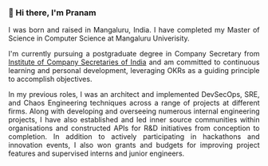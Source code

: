 ### 👋 Hi there, I'm Pranam

<div style="text-align: justify">
  
I was born and raised in Mangaluru, India. I have completed my Master of Science in Computer Science at Mangaluru Univerisity.

</div>

<div style="text-align: justify">

I'm currently pursuing a postgraduate degree in Company Secretary from [Institute of Company Secretaries of India](https://www.icsi.edu)  and am committed to continuous learning and personal development, leveraging OKRs as a guiding principle to accomplish objectives.

</div>

<div style="text-align: justify">

In my previous roles, I was an architect and implemented DevSecOps, SRE, and Chaos Engineering techniques across a range of projects at different firms. Along with developing and overseeing numerous internal engineering projects, I have also established and led inner source communities within organisations and constructed APIs for R&D initiatives from conception to completion. In addition to actively participating in hackathons and innovation events, I also won grants and budgets for improving project features and supervised interns and junior engineers.

</div>


<!--
**prnam/prnam** is a ✨ _special_ ✨ repository because its `README.md` (this file) appears on your GitHub profile.

Here are some ideas to get you started:

- 🔭 I’m currently working on ...
- 🌱 I’m currently learning ...
- 👯 I’m looking to collaborate on ...
- 🤔 I’m looking for help with ...
- 💬 Ask me about ...
- 📫 How to reach me: ...
- 😄 Pronouns: ...
- ⚡ Fun fact: ...
-->
